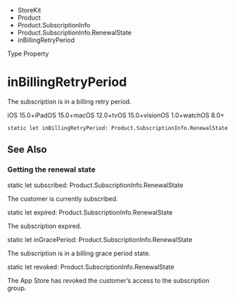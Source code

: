 

- StoreKit
- Product
- Product.SubscriptionInfo
- Product.SubscriptionInfo.RenewalState
-  inBillingRetryPeriod 

Type Property

# inBillingRetryPeriod

The subscription is in a billing retry period.

iOS 15.0+iPadOS 15.0+macOS 12.0+tvOS 15.0+visionOS 1.0+watchOS 8.0+

``` source
static let inBillingRetryPeriod: Product.SubscriptionInfo.RenewalState
```

## See Also

### Getting the renewal state

static let subscribed: Product.SubscriptionInfo.RenewalState

The customer is currently subscribed.

static let expired: Product.SubscriptionInfo.RenewalState

The subscription expired.

static let inGracePeriod: Product.SubscriptionInfo.RenewalState

The subscription is in a billing grace period state.

static let revoked: Product.SubscriptionInfo.RenewalState

The App Store has revoked the customer’s access to the subscription group.

